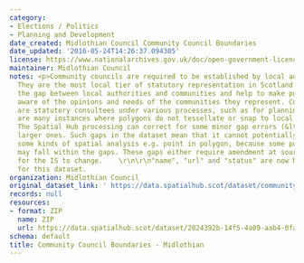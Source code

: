 ```yaml
---
category:
- Elections / Politics
- Planning and Development
date_created: Midlothian Council Community Council Boundaries
date_updated: '2016-05-24T14:26:37.094305'
license: https://www.nationalarchives.gov.uk/doc/open-government-licence/version/3/
maintainer: Midlothian Council
notes: <p>Community councils are required to be established by local authorities.
  They are the most local tier of statutory representation in Scotland. They bridge
  the gap between local authorities and communities and help to make public bodies
  aware of the opinions and needs of the communities they represent. Community councils
  are statutory consultees under various processes, such as for planning applications.\r\n\r\nThere
  are many instances where polygons do not tessellate or snap to local authority boundaries.
  The Spatial Hub processing can correct for some minor gap errors (&lt;5m) but not
  larger ones. Such gaps in the dataset mean that it cannot potentially be used for
  some kinds of spatial analysis e.g. point in polygon, because some point locations
  may fall within the gaps. These gaps either require amendment at source or approval
  for the IS to change.    \r\n\r\n"name", "url" and "status" are now MANDATORY fields
  for this dataset.                                                                                                                                                                                                                                                                                                                                                                                                                                                                                                                                                                                                                                                                                                                                                                                                                                                                                                                                                                                                                                                                                                                                                                                                                                                                                                                                                                                                                                                                                                                                                                                                                           </p>
organization: Midlothian Council
original_dataset_link: ' https://data.spatialhub.scot/dataset/community_council_boundaries-ml'
records: null
resources:
- format: ZIP
  name: ZIP
  url: https://data.spatialhub.scot/dataset/2024392b-14f5-4a09-aab4-0fa976ede3f2/resource/7fbfe97c-55a5-449b-bd65-00a009ef7850/download/commcouncil.zip
schema: default
title: Community Council Boundaries - Midlothian
---
```

